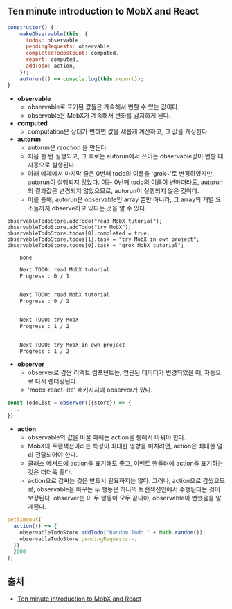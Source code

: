 ## Ten minute introduction to MobX and React

```javascript
constructor() {
	makeObservable(this, {
	  todos: observable,
	  pendingRequests: observable,
	  completedTodosCount: computed,
	  report: computed,
	  addTodo: action,
	});
	autorun(() => console.log(this.report));
}
```

- **observable**
  - observable로 표기된 값들은 계속해서 변할 수 있는 값이다.
  - observable은 MobX가 계속해서 변화를 감지하게 된다.
- **computed**
  - computation은 상태가 변하면 값을 새롭게 계산하고, 그 값을 캐싱한다.
- **autorun**
  - autorun은 _reaction_ 을 만든다.
  - 처음 한 번 실행되고, 그 후로는 autorun에서 쓰이는 observable값이 변할 때 자동으로 실행된다.
  - 아래 예제에서 마지막 줄은 0번째 todo의 이름을 'grok~'로 변경하였지만, autorun이 실행되지 않았다. 이는 0번째 todo의 이름이 변하더라도, autorun의 결과값은 변경되지 않았으므로, autorun이 실행되지 않은 것이다.
  - 이를 통해, autorun은 observable인 array 뿐만 아니라, 그 array의 개별 요소들까지 observe하고 있다는 것을 알 수 있다.

```javascript=
observableTodoStore.addTodo("read MobX tutorial");
observableTodoStore.addTodo("try MobX");
observableTodoStore.todos[0].completed = true;
observableTodoStore.todos[1].task = "try MobX in own project";
observableTodoStore.todos[0].task = "grok MobX tutorial";
```

```bash
    none

    Next TODO: read MobX tutorial
    Progress : 0 / 1


    Next TODO: read MobX tutorial
    Progress : 0 / 2


    Next TODO: try MobX
    Progress : 1 / 2


    Next TODO: try MobX in own project
    Progress : 1 / 2

```

- **observer**
  - observer로 감싼 리액트 컴포넌트는, 연관된 데이터가 변경되었을 때, 자동으로 다시 렌더링된다.
  - 'mobx-react-lite' 패키지지에 observer가 있다.

```javascript
const TodoList = observer(({store}) => {
 ...
})
```

- **action**
  - observable의 값을 바꿀 때에는 action을 통해서 바꿔야 한다.
  - MobX의 트랜잭션이라는 특성이 최대한 영향을 미치려면, action은 최대한 멀리 전달되어야 한다.
  - 클래스 메서드에 action을 표기해도 좋고, 이벤트 핸들러에 action을 표기하는 것은 더더욱 좋다.
  - action으로 감싸는 것은 반드시 필요하지는 않다. 그러나, action으로 감쌌으므로, observable을 바꾸는 두 행동은 하나의 트랜잭션안에서 수행된다는 것이 보장된다. observer는 이 두 행동이 모두 끝나야, observable이 변했음을 알게된다.

```javascript
setTimeout(
  action(() => {
    observableTodoStore.addTodo("Random Todo " + Math.random());
    observableTodoStore.pendingRequests--;
  }),
  2000
);
```

## 출처

- [Ten minute introduction to MobX and React](https://mobx.js.org/getting-started)
